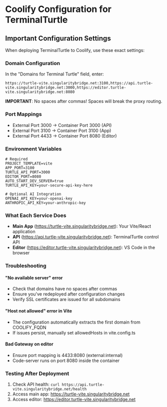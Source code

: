 # Coolify Configuration for TerminalTurtle

## Important Configuration Settings

When deploying TerminalTurtle to Coolify, use these exact settings:

### Domain Configuration
In the "Domains for Terminal Turtle" field, enter:
```
https://turtle-vite.singularitybridge.net:3100,https://api.turtle-vite.singularitybridge.net:3000,https://editor.turtle-vite.singularitybridge.net:8080
```

**IMPORTANT**: No spaces after commas! Spaces will break the proxy routing.

### Port Mappings
- External Port 3000 → Container Port 3000 (API)
- External Port 3100 → Container Port 3100 (App)
- External Port 4433 → Container Port 8080 (Editor)

### Environment Variables
```env
# Required
PROJECT_TEMPLATE=vite
APP_PORT=3100
TURTLE_API_PORT=3000
EDITOR_PORT=8080
AUTO_START_DEV_SERVER=true
TURTLE_API_KEY=your-secure-api-key-here

# Optional AI Integration
OPENAI_API_KEY=your-openai-key
ANTHROPIC_API_KEY=your-anthropic-key
```

### What Each Service Does
- **Main App** (https://turtle-vite.singularitybridge.net): Your Vite/React application
- **API** (https://api.turtle-vite.singularitybridge.net): TerminalTurtle control API
- **Editor** (https://editor.turtle-vite.singularitybridge.net): VS Code in the browser

### Troubleshooting

#### "No available server" error
- Check that domains have no spaces after commas
- Ensure you've redeployed after configuration changes
- Verify SSL certificates are issued for all subdomains

#### "Host not allowed" error in Vite
- The configuration automatically extracts the first domain from COOLIFY_FQDN
- If issues persist, manually set allowedHosts in vite.config.ts

#### Bad Gateway on editor
- Ensure port mapping is 4433:8080 (external:internal)
- Code-server runs on port 8080 inside the container

### Testing After Deployment
1. Check API health: `curl https://api.turtle-vite.singularitybridge.net/health`
2. Access main app: https://turtle-vite.singularitybridge.net
3. Access editor: https://editor.turtle-vite.singularitybridge.net